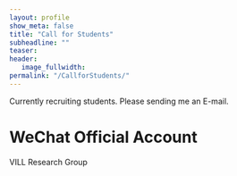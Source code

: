 ```yaml
---
layout: profile
show_meta: false
title: "Call for Students"
subheadline: ""
teaser: 
header:
   image_fullwidth: 
permalink: "/CallforStudents/"
---
```


Currently recruiting students. Please sending me an E-mail.
# WeChat Official Account
VILL Research Group